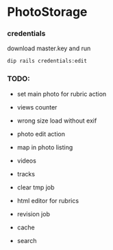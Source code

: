 # PhotoStorage

### credentials

download master.key and run
```bash
dip rails credentials:edit
```

### TODO:
* set main photo for rubric action
* views counter
* wrong size load without exif

* photo edit action
* map in photo listing
* videos
* tracks
* clear tmp job
* html editor for rubrics
* revision job
* cache
* search
